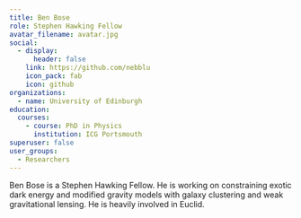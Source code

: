 ```yaml
---
title: Ben Bose
role: Stephen Hawking Fellow
avatar_filename: avatar.jpg
social:
  - display:
      header: false
    link: https://github.com/nebblu
    icon_pack: fab
    icon: github
organizations:
  - name: University of Edinburgh
education:
  courses:
    - course: PhD in Physics
      institution: ICG Portsmouth
superuser: false
user_groups:
  - Researchers
---
```

Ben Bose is a Stephen Hawking Fellow. He is working on constraining exotic dark energy and modified gravity models with galaxy clustering and weak gravitational lensing. He is heavily involved in Euclid.